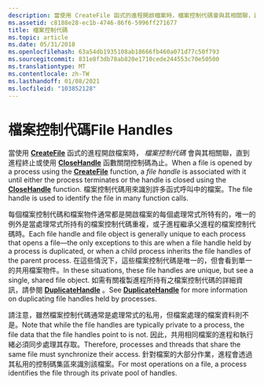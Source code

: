 ```yaml
---
description: 當使用 CreateFile 函式的進程開啟檔案時，檔案控制代碼會與其相關聯，直到進程終止或使用 CloseHandle 函數關閉控制碼為止。
ms.assetid: c8188e28-ec1b-4746-86f6-5996ff271677
title: 檔案控制代碼
ms.topic: article
ms.date: 05/31/2018
ms.openlocfilehash: 63a54db1935108ab18666fb460a071d77c50f793
ms.sourcegitcommit: 831e8f3db78ab820e1710cede244553c70e50500
ms.translationtype: MT
ms.contentlocale: zh-TW
ms.lasthandoff: 01/08/2021
ms.locfileid: "103852128"
---
```

# <a name="file-handles"></a><span data-ttu-id="d556f-103">檔案控制代碼</span><span class="sxs-lookup"><span data-stu-id="d556f-103">File Handles</span></span>

<span data-ttu-id="d556f-104">當使用 [**CreateFile**](/windows/desktop/api/FileAPI/nf-fileapi-createfilea) 函式的進程開啟檔案時， *檔案控制代碼* 會與其相關聯，直到進程終止或使用 [**CloseHandle**](/windows/desktop/api/handleapi/nf-handleapi-closehandle) 函數關閉控制碼為止。</span><span class="sxs-lookup"><span data-stu-id="d556f-104">When a file is opened by a process using the [**CreateFile**](/windows/desktop/api/FileAPI/nf-fileapi-createfilea) function, a *file handle* is associated with it until either the process terminates or the handle is closed using the [**CloseHandle**](/windows/desktop/api/handleapi/nf-handleapi-closehandle) function.</span></span> <span data-ttu-id="d556f-105">檔案控制代碼用來識別許多函式呼叫中的檔案。</span><span class="sxs-lookup"><span data-stu-id="d556f-105">The file handle is used to identify the file in many function calls.</span></span>

<span data-ttu-id="d556f-106">每個檔案控制代碼和檔案物件通常都是開啟檔案的每個處理常式所特有的，唯一的例外是當處理常式所持有的檔案控制代碼重複，或子進程繼承父進程的檔案控制代碼時。</span><span class="sxs-lookup"><span data-stu-id="d556f-106">Each file handle and file object is generally unique to each process that opens a file—the only exceptions to this are when a file handle held by a process is duplicated, or when a child process inherits the file handles of the parent process.</span></span> <span data-ttu-id="d556f-107">在這些情況下，這些檔案控制代碼是唯一的，但會看到單一的共用檔案物件。</span><span class="sxs-lookup"><span data-stu-id="d556f-107">In these situations, these file handles are unique, but see a single, shared file object.</span></span> <span data-ttu-id="d556f-108">如需有關複製進程所持有之檔案控制代碼的詳細資訊，請參閱 [**DuplicateHandle**](/windows/desktop/api/handleapi/nf-handleapi-duplicatehandle) 。</span><span class="sxs-lookup"><span data-stu-id="d556f-108">See [**DuplicateHandle**](/windows/desktop/api/handleapi/nf-handleapi-duplicatehandle) for more information on duplicating file handles held by processes.</span></span>

<span data-ttu-id="d556f-109">請注意，雖然檔案控制代碼通常是處理常式的私用，但檔案處理的檔案資料則不是。</span><span class="sxs-lookup"><span data-stu-id="d556f-109">Note that while the file handles are typically private to a process, the file data that the file handles point to is not.</span></span> <span data-ttu-id="d556f-110">因此，共用相同檔案的進程和執行緒必須同步處理其存取。</span><span class="sxs-lookup"><span data-stu-id="d556f-110">Therefore, processes and threads that share the same file must synchronize their access.</span></span> <span data-ttu-id="d556f-111">針對檔案的大部分作業，進程會透過其私用的控制碼集區來識別該檔案。</span><span class="sxs-lookup"><span data-stu-id="d556f-111">For most operations on a file, a process identifies the file through its private pool of handles.</span></span>

 

 
